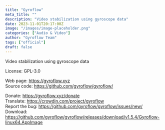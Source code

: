 ```yaml
---
title: "Gyroflow"
meta_title: ""
description: "Video stabilization using gyroscope data"
date: 2023-11-01T20:17:00Z
image: "/images/image-placeholder.png"
categories: ["Audio & Video"]
author: "Gyroflow Team"
tags: ["official"]
draft: false
---
```


Video stabilization using gyroscope data

License: GPL-3.0

Web page: https://gyroflow.xyz  
Source code: https://github.com/gyroflow/gyroflow/

Donate: https://gyroflow.xyz/donate  
Translate: https://crowdin.com/project/gyroflow  
Report the bug: https://github.com/gyroflow/gyroflow/issues/new/   
Download: https://github.com/gyroflow/gyroflow/releases/download/v1.5.4/Gyroflow-linux64.AppImage
